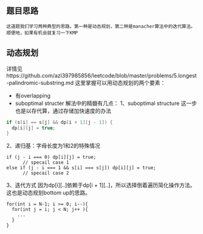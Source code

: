 ## 题目思路
```
这道题我们学习两种典型的思路。第一种是动态规划，第二种是manacher算法中的迭代算法。
顺便地，如果有机会就复习一下KMP
```
## 动态规划

详情见https://github.com/azl397985856/leetcode/blob/master/problems/5.longest-palindromic-substring.md
这里掌握可以用动态规划的两个要素：
- 有overlapping
- suboptimal structer
解法中的精髓有几点：
1、suboptimal structure
这一步也是以存代算，通过存储加快速度的办法
```c++
if (s[i] == s[j] && dp[i + 1][j - 1]) { 
  dp[i][j] = true;
}
```
2、递归基：字母长度为1和2的特殊情况
```
if (j - i === 0) dp[i][j] = true;
      // specail case 1
else if (j - i === 1 && s[i] === s[j]) dp[i][j] = true;
      // specail case 2
```
3、迭代方式
因为dp[i][..]依赖于dp[i + 1][..]，所以选择倒着遍历简化操作方法。这也是动态规划bottom up的思路。
```
for(int i = N-1; i >= 0; i--){
  for(int j = i; j < N; j++ ){
    ...
  }
}
```
